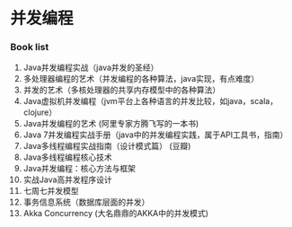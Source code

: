 # 并发编程

### Book list
1. Java并发编程实战（java并发的圣经）
2. 多处理器编程的艺术（并发编程的各种算法，java实现，有点难度）
3. 并发的艺术（多核处理器的共享内存模型中的各种算法）
4. Java虚拟机并发编程（jvm平台上各种语言的并发比较，如java，scala，clojure）
5. Java并发编程的艺术 (阿里专家方腾飞写的一本书)
6. Java 7并发编程实战手册（java中的并发编程实践，属于API工具书，指南）
7. Java多线程编程实战指南（设计模式篇） (豆瓣)
8. Java多线程编程核心技术
9. Java并发编程：核心方法与框架
10. 实战Java高并发程序设计
11. 七周七并发模型
12. 事务信息系统（数据库层面的并发）
13. Akka Concurrency (大名鼎鼎的AKKA中的并发模式)